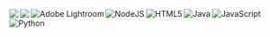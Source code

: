 <img align = "left" src = "https://github-readme-stats.vercel.app/api?username=BenDXC&show_icons=true&theme=radical"/>
<img align = "left" src = "https://github-readme-stats.vercel.app/api/top-langs/?username=BENDXC&show_icons=true&theme=radical"/>


<img align = "left" alt="Adobe Lightroom" src="https://img.shields.io/badge/Adobe%20Lightroom%20Classic-31A8FF.svg?style=for-the-badge&logo=Adobe%20Lightroom%20Classic&logoColor=white)" />

<img align = "left" alt="NodeJS" src="https://img.shields.io/badge/node.js-6DA55F?style=for-the-badge&logo=node.js&logoColor=white)" />

<img align = "left" alt ="HTML5" src ="https://img.shields.io/badge/html5-%23E34F26.svg?style=for-the-badge&logo=html5&logoColor=white" />
<img align = "left" alt ="Java" src ="https://img.shields.io/badge/java-%23ED8B00.svg?style=for-the-badge&logo=java&logoColor=white" />
<img align = "left"  alt ="JavaScript" src ="https://img.shields.io/badge/javascript-%23323330.svg?style=for-the-badge&logo=javascript&logoColor=%23F7DF1E" />
<img align = "left"  alt ="Python" src ="https://img.shields.io/badge/python-3670A0?style=for-the-badge&logo=python&logoColor=ffdd54" />









